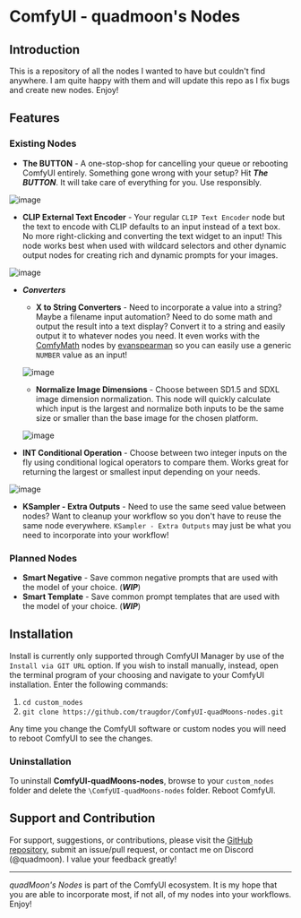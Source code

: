 # ComfyUI - quadmoon's Nodes

## Introduction

This is a repository of all the nodes I wanted to have but couldn't find anywhere. I am quite happy with them and will update this repo as I fix bugs and create new nodes. Enjoy!

## Features

### Existing Nodes
* **The BUTTON** - A one-stop-shop for cancelling your queue or rebooting ComfyUI entirely. Something gone wrong with your setup? Hit ***The BUTTON***. It will take care of everything for you. Use responsibly.

![image](https://github.com/traugdor/ComfyUI-quadMoons-nodes/assets/6344355/304fb3ab-d363-4809-8d31-901d4c842bb2)

* **CLIP External Text Encoder** - Your regular `CLIP Text Encoder` node but the text to encode with CLIP defaults to an input instead of a text box. No more right-clicking and converting the text widget to an input! This node works best when used with wildcard selectors and other dynamic output nodes for creating rich and dynamic prompts for your images.

![image](https://github.com/traugdor/ComfyUI-quadMoons-nodes/assets/6344355/e69d37a7-55d1-4d8d-a53a-406ab5ea36a9)

* ***Converters***
    * **X to String Converters** - Need to incorporate a value into a string? Maybe a filename input automation? Need to do some math and output the result into a text display? Convert it to a string and easily output it to whatever nodes you need. It even works with the [ComfyMath](https://github.com/evanspearman/ComfyMath) nodes by [evanspearman](https://github.com/evanspearman) so you can easily use a generic `NUMBER` value as an input!
 
    ![image](https://github.com/traugdor/ComfyUI-quadMoons-nodes/assets/6344355/d2c8be0e-f66b-48bb-bdd8-f8b0fa7ce06c)

    * **Normalize Image Dimensions** - Choose between SD1.5 and SDXL image dimension normalization. This node will quickly calculate which input is the largest and normalize both inputs to be the same size or smaller than the base image for the chosen platform.

    ![image](https://github.com/traugdor/ComfyUI-quadMoons-nodes/assets/6344355/4b2d8208-599c-4eb2-8bf6-42cded26cadf)

* **INT Conditional Operation** - Choose between two integer inputs on the fly using conditional logical operators to compare them. Works great for returning the largest or smallest input depending on your needs.

![image](https://github.com/traugdor/ComfyUI-quadMoons-nodes/assets/6344355/fc4ce451-a5f7-4151-b81d-c219b8f6fba0)

* **KSampler - Extra Outputs** - Need to use the same seed value between nodes? Want to cleanup your workflow so you don't have to reuse the same node everywhere. `KSampler - Extra Outputs` may just be what you need to incorporate into your workflow!

### Planned Nodes
* **Smart Negative** - Save common negative prompts that are used with the model of your choice. (***WIP***)
* **Smart Template** - Save common prompt templates that are used with the model of your choice. (***WIP***)

## Installation

Install is currently only supported through ComfyUI Manager by use of the `Install via GIT URL` option. If you wish to install manually, instead, open the terminal program of your choosing and navigate to your ComfyUI installation. Enter the following commands:
1. `cd custom_nodes`
2. `git clone https://github.com/traugdor/ComfyUI-quadMoons-nodes.git`

Any time you change the ComfyUI software or custom nodes you will need to reboot ComfyUI to see the changes.

### Uninstallation
To uninstall **ComfyUI-quadMoons-nodes**, browse to your `custom_nodes` folder and delete the `\ComfyUI-quadMoons-nodes` folder. Reboot ComfyUI.

## Support and Contribution

For support, suggestions, or contributions, please visit the [GitHub repository](https://github.com/traugdor/ComfyUI-quadMoons-nodes), submit an issue/pull request, or contact me on Discord (@quadmoon). I value your feedback greatly!

---

*quadMoon's Nodes* is part of the ComfyUI ecosystem. It is my hope that you are able to incorporate most, if not all, of my nodes into your workflows. Enjoy!


